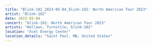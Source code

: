 ```yaml
---
title: "Blink-182_2023-05-04_blink-182: North American Tour 2023"
artist: "Blink-182"
date: 2023-05-04
concert: "blink-182: North American Tour 2023"
artists: "Wallows, Turnstile, blink-182"
location: "Xcel Energy Center"
location_details: "Saint Paul, MN, United States"
---
```

